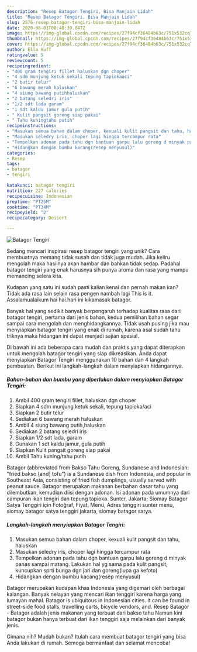 ```yaml
---
description: "Resep Batagor Tengiri, Bisa Manjain Lidah"
title: "Resep Batagor Tengiri, Bisa Manjain Lidah"
slug: 2576-resep-batagor-tengiri-bisa-manjain-lidah
date: 2020-08-01T00:48:39.047Z
image: https://img-global.cpcdn.com/recipes/27f94cf36484b63c/751x532cq70/batagor-tengiri-foto-resep-utama.jpg
thumbnail: https://img-global.cpcdn.com/recipes/27f94cf36484b63c/751x532cq70/batagor-tengiri-foto-resep-utama.jpg
cover: https://img-global.cpcdn.com/recipes/27f94cf36484b63c/751x532cq70/batagor-tengiri-foto-resep-utama.jpg
author: Ella Huff
ratingvalue: 5
reviewcount: 5
recipeingredient:
- "400 gram tengiri fillet haluskan dgn choper"
- "4 sdm munjung ketuk sekali tepung tapiokaaci"
- "2 butir telur"
- "6 bawang merah haluskan"
- "4 siung bawang putihhaluskan"
- "2 batang seledri iris"
- "1/2 sdt lada garam"
- "1 sdt kaldu jamur gula putih"
- " Kulit pangsit goreng siap pakai"
- " Tahu kuningtahu putih"
recipeinstructions:
- "Masukan semua bahan dalam choper, kexuali kulit pangsit dan tahu, haluskan"
- "Masukan seledry iris, choper lagi hingga tercampur rata"
- "Tempelkan adonan pada tahu dgn bantuan garpu lalu goreng d minyak panas sampai matang. Lakukan hal yg sama pada kulit pangsit, kuncupkan sprti bunga dgn jari dan goreng(lupa ga kefoto)"
- "Hidangkan dengan bumbu kacang(resep menyusul)"
categories:
- Resep
tags:
- batagor
- tengiri

katakunci: batagor tengiri 
nutrition: 227 calories
recipecuisine: Indonesian
preptime: "PT25M"
cooktime: "PT34M"
recipeyield: "2"
recipecategory: Dessert

---
```



![Batagor Tengiri](https://img-global.cpcdn.com/recipes/27f94cf36484b63c/751x532cq70/batagor-tengiri-foto-resep-utama.jpg)

Sedang mencari inspirasi resep batagor tengiri yang unik? Cara membuatnya memang tidak susah dan tidak juga mudah. Jika keliru mengolah maka hasilnya akan hambar dan bahkan tidak sedap. Padahal batagor tengiri yang enak harusnya sih punya aroma dan rasa yang mampu memancing selera kita.

Kudapan yang satu ini sudah pasti kalian kenal dan pernah makan kan? Tidak ada rasa lain selain rasa pengen nambah lagi This is it. Assalamualaikum hai hai.hari ini kikamasak batagor.

Banyak hal yang sedikit banyak berpengaruh terhadap kualitas rasa dari batagor tengiri, pertama dari jenis bahan, kedua pemilihan bahan segar sampai cara mengolah dan menghidangkannya. Tidak usah pusing jika mau menyiapkan batagor tengiri yang enak di rumah, karena asal sudah tahu triknya maka hidangan ini dapat menjadi sajian spesial.


Di bawah ini ada beberapa cara mudah dan praktis yang dapat diterapkan untuk mengolah batagor tengiri yang siap dikreasikan. Anda dapat menyiapkan Batagor Tengiri menggunakan 10 bahan dan 4 langkah pembuatan. Berikut ini langkah-langkah dalam menyiapkan hidangannya.

<!--inarticleads1-->

##### Bahan-bahan dan bumbu yang diperlukan dalam menyiapkan Batagor Tengiri:

1. Ambil 400 gram tengiri fillet, haluskan dgn choper
1. Siapkan 4 sdm munjung ketuk sekali, tepung tapioka/aci
1. Siapkan 2 butir telur
1. Sediakan 6 bawang merah haluskan
1. Ambil 4 siung bawang putih,haluskan
1. Sediakan 2 batang seledri iris
1. Siapkan 1/2 sdt lada, garam
1. Gunakan 1 sdt kaldu jamur, gula putih
1. Siapkan  Kulit pangsit goreng siap pakai
1. Ambil  Tahu kuning/tahu putih


Batagor (abbreviated from Bakso Tahu Goreng, Sundanese and Indonesian: &#34;fried bakso [and] tofu&#34;) is a Sundanese dish from Indonesia, and popular in Southeast Asia, consisting of fried fish dumplings, usually served with peanut sauce. Batagor merupakan makanan berbahan dasar tahu yang dilembutkan, kemudian diisi dengan adonan. Isi adonan pada umumnya dari campuran ikan tengiri dan tepung tapioka. Sunter, Jakarta; Siomay Batagor Satya Tenggiri için Fotoğraf, Fiyat, Menü, Adres tenggiri sunter menu, siomay batagor satya tenggiri jakarta, siomay batagor satya. 

<!--inarticleads2-->

##### Langkah-langkah menyiapkan Batagor Tengiri:

1. Masukan semua bahan dalam choper, kexuali kulit pangsit dan tahu, haluskan
1. Masukan seledry iris, choper lagi hingga tercampur rata
1. Tempelkan adonan pada tahu dgn bantuan garpu lalu goreng d minyak panas sampai matang. Lakukan hal yg sama pada kulit pangsit, kuncupkan sprti bunga dgn jari dan goreng(lupa ga kefoto)
1. Hidangkan dengan bumbu kacang(resep menyusul)


Batagor merupakan kudapan khas Indonesia yang digemari oleh berbagai kalangan. Banyak nelayan yang mencari ikan tenggiri karena harga yang lumayan mahal. Batagor is ubiquitous in Indonesian cities. It can be found in street-side food stalls, travelling carts, bicycle vendors, and. Resep Batagor - Batagor adalah jenis makanan yang terbuat dari bakso tahu Namun kini batagor bukan hanya terbuat dari ikan tenggiri saja melainkan dari banyak jenis. 

Gimana nih? Mudah bukan? Itulah cara membuat batagor tengiri yang bisa Anda lakukan di rumah. Semoga bermanfaat dan selamat mencoba!
